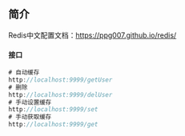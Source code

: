 ## 简介

Redis中文配置文档：https://ppg007.github.io/redis/

#### 接口

```go
# 自动缓存
http://localhost:9999/getUser
# 删除
http://localhost:9999/delUser
# 手动设置缓存
http://localhost:9999/set
# 手动获取缓存
http://localhost:9999/get
```
